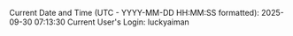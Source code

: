 Current Date and Time (UTC - YYYY-MM-DD HH:MM:SS formatted): 2025-09-30 07:13:30
Current User's Login: luckyaiman
